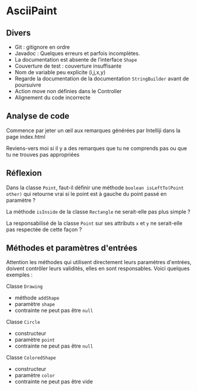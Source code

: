 # AsciiPaint

## Divers

- Git : gitignore en ordre
- Javadoc : Quelques erreurs et parfois incomplètes. 
- La documentation est absente de l’interface `Shape`
- Couverture de test : couverture insuffisante
- Nom de variable peu explicite (i,j,x,y)
- Regarde la documentation de la documentation `StringBuilder` avant de poursuivre
- Action move non définies dans le Controller
- Alignement du code incorrecte

## Analyse de code

Commence par jeter un œil aux remarques générées par Intelliji dans la page index.html

Reviens-vers moi si il y a des remarques que tu ne comprends pas ou que tu ne trouves pas appropriées

## Réflexion

Dans la classe `Point`, faut-il définir une méthode `boolean isLeftTo(Point other)` qui retourne vrai si le point est à gauche du point passé en paramètre ?

La méthode `isInside` de la classe `Rectangle` ne serait-elle pas plus simple ?

La responsabilisé de la classe `Point` sur ses attributs `x` et `y` ne serait-elle pas respectée de cette façon ?

## Méthodes et paramètres d'entrées

Attention les méthodes qui utilisent directement leurs paramètres d'entrées, doivent contrôler leurs validités, elles en sont responsables. Voici quelques exemples : 

Classe `Drawing`

- méthode `addShape`
- paramètre `shape`
- contrainte ne peut pas être `null`

Classe `Circle`

- constructeur
- paramètre `point`
- contrainte ne peut pas être `null`

Classe `ColoredShape`

- constructeur
- paramètre `color`
- contrainte ne peut pas être vide





